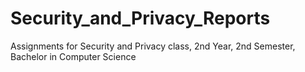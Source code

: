 # Security_and_Privacy_Reports
Assignments for Security and Privacy class, 2nd Year, 2nd Semester, Bachelor in Computer Science 
